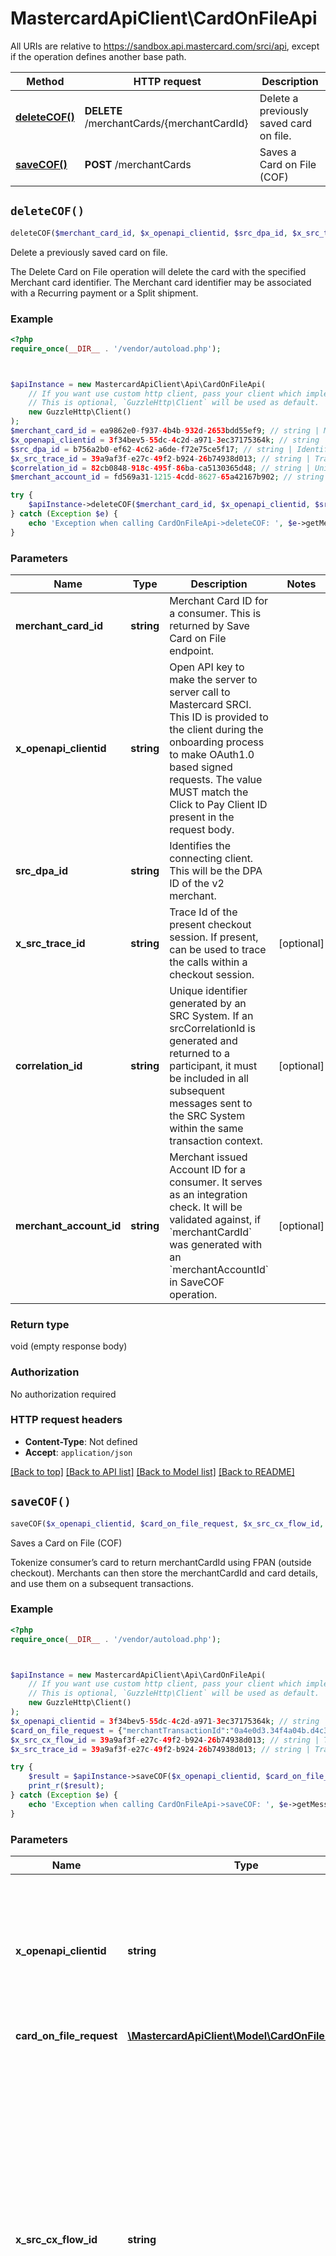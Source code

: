# MastercardApiClient\CardOnFileApi

All URIs are relative to https://sandbox.api.mastercard.com/srci/api, except if the operation defines another base path.

| Method | HTTP request | Description |
| ------------- | ------------- | ------------- |
| [**deleteCOF()**](CardOnFileApi.md#deleteCOF) | **DELETE** /merchantCards/{merchantCardId} | Delete a previously saved card on file. |
| [**saveCOF()**](CardOnFileApi.md#saveCOF) | **POST** /merchantCards | Saves a Card on File (COF) |


## `deleteCOF()`

```php
deleteCOF($merchant_card_id, $x_openapi_clientid, $src_dpa_id, $x_src_trace_id, $correlation_id, $merchant_account_id)
```

Delete a previously saved card on file.

The Delete Card on File operation will delete the card with the specified Merchant card identifier. The Merchant card identifier may be associated with a Recurring payment or a Split shipment.

### Example

```php
<?php
require_once(__DIR__ . '/vendor/autoload.php');



$apiInstance = new MastercardApiClient\Api\CardOnFileApi(
    // If you want use custom http client, pass your client which implements `GuzzleHttp\ClientInterface`.
    // This is optional, `GuzzleHttp\Client` will be used as default.
    new GuzzleHttp\Client()
);
$merchant_card_id = ea9862e0-f937-4b4b-932d-2653bdd55ef9; // string | Merchant Card ID for a consumer. This is returned by Save Card on File endpoint.
$x_openapi_clientid = 3f34bev5-55dc-4c2d-a971-3ec37175364k; // string | Open API key to make the server to server call to Mastercard SRCI. This ID is provided to the client during the onboarding process to make OAuth1.0 based signed requests. The value MUST match the Click to Pay Client ID present in the request body.
$src_dpa_id = b756a2b0-ef62-4c62-a6de-f72e75ce5f17; // string | Identifies the connecting client. This will be the DPA ID of the v2 merchant.
$x_src_trace_id = 39a9af3f-e27c-49f2-b924-26b74938d013; // string | Trace Id of the present checkout session. If present, can be used to trace the calls within a checkout session.
$correlation_id = 82cb0848-918c-495f-86ba-ca5130365d48; // string | Unique identifier generated by an SRC System. If an srcCorrelationId is generated and returned to a participant, it must be included in all subsequent messages sent to the SRC System within the same transaction context.
$merchant_account_id = fd569a31-1215-4cdd-8627-65a42167b902; // string | Merchant issued Account ID for a consumer. It serves as an integration check. It will be validated against, if `merchantCardId` was generated with an `merchantAccountId` in SaveCOF operation.

try {
    $apiInstance->deleteCOF($merchant_card_id, $x_openapi_clientid, $src_dpa_id, $x_src_trace_id, $correlation_id, $merchant_account_id);
} catch (Exception $e) {
    echo 'Exception when calling CardOnFileApi->deleteCOF: ', $e->getMessage(), PHP_EOL;
}
```

### Parameters

| Name | Type | Description  | Notes |
| ------------- | ------------- | ------------- | ------------- |
| **merchant_card_id** | **string**| Merchant Card ID for a consumer. This is returned by Save Card on File endpoint. | |
| **x_openapi_clientid** | **string**| Open API key to make the server to server call to Mastercard SRCI. This ID is provided to the client during the onboarding process to make OAuth1.0 based signed requests. The value MUST match the Click to Pay Client ID present in the request body. | |
| **src_dpa_id** | **string**| Identifies the connecting client. This will be the DPA ID of the v2 merchant. | |
| **x_src_trace_id** | **string**| Trace Id of the present checkout session. If present, can be used to trace the calls within a checkout session. | [optional] |
| **correlation_id** | **string**| Unique identifier generated by an SRC System. If an srcCorrelationId is generated and returned to a participant, it must be included in all subsequent messages sent to the SRC System within the same transaction context. | [optional] |
| **merchant_account_id** | **string**| Merchant issued Account ID for a consumer. It serves as an integration check. It will be validated against, if &#x60;merchantCardId&#x60; was generated with an &#x60;merchantAccountId&#x60; in SaveCOF operation. | [optional] |

### Return type

void (empty response body)

### Authorization

No authorization required

### HTTP request headers

- **Content-Type**: Not defined
- **Accept**: `application/json`

[[Back to top]](#) [[Back to API list]](../../README.md#endpoints)
[[Back to Model list]](../../README.md#models)
[[Back to README]](../../README.md)

## `saveCOF()`

```php
saveCOF($x_openapi_clientid, $card_on_file_request, $x_src_cx_flow_id, $x_src_trace_id): \MastercardApiClient\Model\CardOnFileResponse
```

Saves a Card on File (COF)

Tokenize consumer’s card to return merchantCardId using FPAN (outside checkout). Merchants can then store the merchantCardId and card details, and use them on a subsequent transactions.

### Example

```php
<?php
require_once(__DIR__ . '/vendor/autoload.php');



$apiInstance = new MastercardApiClient\Api\CardOnFileApi(
    // If you want use custom http client, pass your client which implements `GuzzleHttp\ClientInterface`.
    // This is optional, `GuzzleHttp\Client` will be used as default.
    new GuzzleHttp\Client()
);
$x_openapi_clientid = 3f34bev5-55dc-4c2d-a971-3ec37175364k; // string | Open API key to make the server to server call to Mastercard SRCI. This ID is provided to the client during the onboarding process to make OAuth1.0 based signed requests. The value MUST match the Click to Pay Client ID present in the request body.
$card_on_file_request = {"merchantTransactionId":"0a4e0d3.34f4a04b.d4c3b4d0b02629ddfeabc5339dd1ca534bca9248","srcDpaId":"b756a2b0-ef62-4c62-a6de-f72e75ce5f17","correlationId":"ba7a2034-3c9e-4d74-b0e9-d77435fd35d7","merchantAccountId":"fd569a31-1215-4cdd-8627-65a42167b902"}; // \MastercardApiClient\Model\CardOnFileRequest
$x_src_cx_flow_id = 39a9af3f-e27c-49f2-b924-26b74938d013; // string | The X-SRC-CX-FLOW-ID helps in routing and session affinity. Usage of X-SRC-CX-FLOW-ID in requests ensures requests by the same client are directed to the same server. When you make your initial API call, use the X-SRC-CX-FLOW-ID, returned in one of the client-side calls checkoutWithNewCard() or checkoutWitCard(). If you do not send X-SRC-CX-FLOW-ID in your request or if the field is empty, the Click to Pay system generates one and responds with the X-SRC-CX-FLOW-ID in the header. The X-SRC-CX-FLOW-ID returned in the response can be used in the subsequent calls to ensure these calls are directed to the same server that returned the initial response.
$x_src_trace_id = 39a9af3f-e27c-49f2-b924-26b74938d013; // string | Trace Id of the present checkout session. If present, can be used to trace the calls within a checkout session.

try {
    $result = $apiInstance->saveCOF($x_openapi_clientid, $card_on_file_request, $x_src_cx_flow_id, $x_src_trace_id);
    print_r($result);
} catch (Exception $e) {
    echo 'Exception when calling CardOnFileApi->saveCOF: ', $e->getMessage(), PHP_EOL;
}
```

### Parameters

| Name | Type | Description  | Notes |
| ------------- | ------------- | ------------- | ------------- |
| **x_openapi_clientid** | **string**| Open API key to make the server to server call to Mastercard SRCI. This ID is provided to the client during the onboarding process to make OAuth1.0 based signed requests. The value MUST match the Click to Pay Client ID present in the request body. | |
| **card_on_file_request** | [**\MastercardApiClient\Model\CardOnFileRequest**](../Model/CardOnFileRequest.md)|  | |
| **x_src_cx_flow_id** | **string**| The X-SRC-CX-FLOW-ID helps in routing and session affinity. Usage of X-SRC-CX-FLOW-ID in requests ensures requests by the same client are directed to the same server. When you make your initial API call, use the X-SRC-CX-FLOW-ID, returned in one of the client-side calls checkoutWithNewCard() or checkoutWitCard(). If you do not send X-SRC-CX-FLOW-ID in your request or if the field is empty, the Click to Pay system generates one and responds with the X-SRC-CX-FLOW-ID in the header. The X-SRC-CX-FLOW-ID returned in the response can be used in the subsequent calls to ensure these calls are directed to the same server that returned the initial response. | [optional] |
| **x_src_trace_id** | **string**| Trace Id of the present checkout session. If present, can be used to trace the calls within a checkout session. | [optional] |

### Return type

[**\MastercardApiClient\Model\CardOnFileResponse**](../Model/CardOnFileResponse.md)

### Authorization

No authorization required

### HTTP request headers

- **Content-Type**: `application/json`
- **Accept**: `application/json`

[[Back to top]](#) [[Back to API list]](../../README.md#endpoints)
[[Back to Model list]](../../README.md#models)
[[Back to README]](../../README.md)
